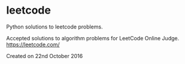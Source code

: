 # leetcode
Python solutions to leetcode problems.

Accepted solutions to algorithm problems for LeetCode Online Judge.
https://leetcode.com/

Created on 22nd October 2016
